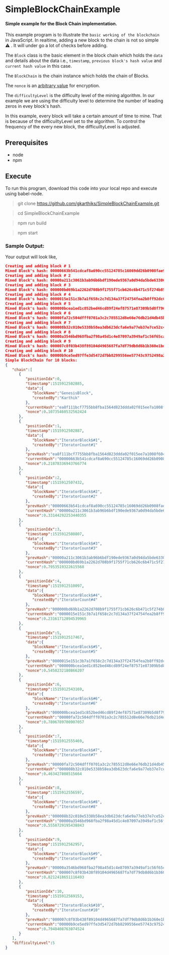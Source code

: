 # SimpleBlockChainExample
#### Simple example for the Block Chain implementation.

This example program is to illustrate the `basic working of the blockchain` in JavaScript. In realtime, adding a new block to the chain is not so simple :warning: . It will under go a lot of checks before adding.

The `Block` class is the basic element in the block chain which holds the `data` and details about the data i.e., `timestamp`, `previous block's hash value` and `current hash value` in this case.

The `BlockChain` is the chain instance which holds the chain of Blocks.

The `nonce` is an [arbitrary value](https://en.wikipedia.org/wiki/Cryptographic_nonce) for encryption.

The `difficultyLevel` is the difficulty level of the mining algorithm. In our example we are using the difficulty level to determine the number of leading zeros in evey block's hash.

In this example, every block will take a certain amount of time to mine. That is because of the difficuiltyLevel set to the algorithm. To control the frequency of the every new block, the difficuiltyLevel is adjusted.

## Prerequisites
* node
* npm

## Execute 
To run this program, download this code into your local repo and execute using babel-node.

> git clone https://github.com/gkarthiks/SimpleBlockChainExample.git

> cd SimpleBlockChainExample

> npm run build

> npm start

### Sample Output:
Your output will look like,
```json
Creating and adding block # 1
Mined Block's hash: 00000663b541cdcaf8a690cc55124785c16069dd26b0908fae908c4ae3008058
Creating and adding block # 2
Mined Block's hash: 00000a211c3061b3ab96b6bdf190ede9367a0d94da5bde6330662f584eb85e0f
Creating and adding block # 3
Mined Block's hash: 000000bd69b1a2262d708b9f1755f71cb626c6b471c5f274b854d3998bd4214a
Creating and adding block # 4
Mined Block's hash: 0000015e151c3b7a1f658c2c7d134a37f24754fea2b8ff92dc0fa665a2b3731f
Creating and adding block # 5
Mined Block's hash: 000000bcea1ed1c852bed46cd89f24ef87571e87309b5d8f796f099c2515a491
Creating and adding block # 6
Mined Block's hash: 00000fa72c504dfff0701a3c2c785512d8e66e76db21d4db45b4586ee004c66c
Creating and adding block # 7
Mined Block's hash: 000008b32c010e5338b58ea3db623dcfa6e9a77eb37e7ce52c4f03183c1558fe
Creating and adding block # 8
Mined Block's hash: 00000a3546bd968fba2f98a45d1c4e87097a3949af1c56f65ca78dec12ebec20
Creating and adding block # 9
Mined Block's hash: 000007c8f03b438f89104d4965687fa7df79db8d6b1b360e1bd438760c23141f
Creating and adding block # 10
Mined Block's hash: 00000b9ce5ed97ffe3d5472d7bb8299556ee57743c9752498a2bf5b212d73831
Simple BlockChain for 10 blocks:
{  
   "chain":[  
      {  
         "positionIdx":0,
         "timestamp":1515912502885,
         "data":{  
            "blockName":"GenesisBlock",
            "createdBy":"Karthik"
         },
         "currentHash":"ea8f111bcf7755bb8fba1564d823ddda02f015ee7a1008f604610dc34190fbc8",
         "nonce":0.10735460532562424
      },
      {  
         "positionIdx":1,
         "timestamp":1515912502887,
         "data":{  
            "blockName":"IteratorBlock$#1",
            "createdBy":"IteratorCount#1"
         },
         "prevHash":"ea8f111bcf7755bb8fba1564d823ddda02f015ee7a1008f604610dc34190fbc8",
         "currentHash":"00000663b541cdcaf8a690cc55124785c16069dd26b0908fae908c4ae3008058",
         "nonce":0.21878336943766774
      },
      {  
         "positionIdx":2,
         "timestamp":1515912507432,
         "data":{  
            "blockName":"IteratorBlock$#2",
            "createdBy":"IteratorCount#2"
         },
         "prevHash":"00000663b541cdcaf8a690cc55124785c16069dd26b0908fae908c4ae3008058",
         "currentHash":"00000a211c3061b3ab96b6bdf190ede9367a0d94da5bde6330662f584eb85e0f",
         "nonce":0.33144292253440355
      },
      {  
         "positionIdx":3,
         "timestamp":1515912508807,
         "data":{  
            "blockName":"IteratorBlock$#3",
            "createdBy":"IteratorCount#3"
         },
         "prevHash":"00000a211c3061b3ab96b6bdf190ede9367a0d94da5bde6330662f584eb85e0f",
         "currentHash":"000000bd69b1a2262d708b9f1755f71cb626c6b471c5f274b854d3998bd4214a",
         "nonce":0.7953519322615568
      },
      {  
         "positionIdx":4,
         "timestamp":1515912510097,
         "data":{  
            "blockName":"IteratorBlock$#4",
            "createdBy":"IteratorCount#4"
         },
         "prevHash":"000000bd69b1a2262d708b9f1755f71cb626c6b471c5f274b854d3998bd4214a",
         "currentHash":"0000015e151c3b7a1f658c2c7d134a37f24754fea2b8ff92dc0fa665a2b3731f",
         "nonce":0.23161712894539965
      },
      {  
         "positionIdx":5,
         "timestamp":1515912517467,
         "data":{  
            "blockName":"IteratorBlock$#5",
            "createdBy":"IteratorCount#5"
         },
         "prevHash":"0000015e151c3b7a1f658c2c7d134a37f24754fea2b8ff92dc0fa665a2b3731f",
         "currentHash":"000000bcea1ed1c852bed46cd89f24ef87571e87309b5d8f796f099c2515a491",
         "nonce":0.5458232180866207
      },
      {  
         "positionIdx":6,
         "timestamp":1515912543169,
         "data":{  
            "blockName":"IteratorBlock$#6",
            "createdBy":"IteratorCount#6"
         },
         "prevHash":"000000bcea1ed1c852bed46cd89f24ef87571e87309b5d8f796f099c2515a491",
         "currentHash":"00000fa72c504dfff0701a3c2c785512d8e66e76db21d4db45b4586ee004c66c",
         "nonce":0.7806789700907057
      },
      {  
         "positionIdx":7,
         "timestamp":1515912555469,
         "data":{  
            "blockName":"IteratorBlock$#7",
            "createdBy":"IteratorCount#7"
         },
         "prevHash":"00000fa72c504dfff0701a3c2c785512d8e66e76db21d4db45b4586ee004c66c",
         "currentHash":"000008b32c010e5338b58ea3db623dcfa6e9a77eb37e7ce52c4f03183c1558fe",
         "nonce":0.463427808515664
      },
      {  
         "positionIdx":8,
         "timestamp":1515912556597,
         "data":{  
            "blockName":"IteratorBlock$#8",
            "createdBy":"IteratorCount#8"
         },
         "prevHash":"000008b32c010e5338b58ea3db623dcfa6e9a77eb37e7ce52c4f03183c1558fe",
         "currentHash":"00000a3546bd968fba2f98a45d1c4e87097a3949af1c56f65ca78dec12ebec20",
         "nonce":0.5558729195438843
      },
      {  
         "positionIdx":9,
         "timestamp":1515912562957,
         "data":{  
            "blockName":"IteratorBlock$#9",
            "createdBy":"IteratorCount#9"
         },
         "prevHash":"00000a3546bd968fba2f98a45d1c4e87097a3949af1c56f65ca78dec12ebec20",
         "currentHash":"000007c8f03b438f89104d4965687fa7df79db8d6b1b360e1bd438760c23141f",
         "nonce":0.8212418651116493
      },
      {  
         "positionIdx":10,
         "timestamp":1515912569153,
         "data":{  
            "blockName":"IteratorBlock$#10",
            "createdBy":"IteratorCount#10"
         },
         "prevHash":"000007c8f03b438f89104d4965687fa7df79db8d6b1b360e1bd438760c23141f",
         "currentHash":"00000b9ce5ed97ffe3d5472d7bb8299556ee57743c9752498a2bf5b212d73831",
         "nonce":0.7948408763074524
      }
   ],
   "difficultyLevel":5
}
```
